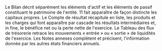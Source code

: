 Le Bilan décrit séparément les éléments d'actif et les éléments de passif constituant le patrimoine de l'entité. 11 fait
apparaître de façon distincte les capitaux propres.
Le Compte de résultat récapitule en liste, les produits et les charges qui font apparaître par cascade les résultats
intermédiaires et, in fine, le bénéfice net ou la perte nette de l'exercice.
Le Tableau des flux de trésorerie retrace les mouvements « entrée » ou « sortie » de liquidités de l'exercice.
Les Notes annexes complètent et précisent, l'information donnée par les autres états financiers annuels.